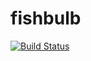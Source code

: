 # fishbulb

[![Build Status](https://travis-ci.com/zendamacf/fishbulb.svg?branch=master)](https://travis-ci.com/zendamacf/fishbulb)
